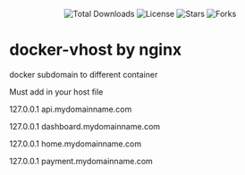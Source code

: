 <p align="center">
  <img src="https://img.shields.io/packagist/dt/himelali/docker-vhost" alt="Total Downloads"/>
  <img src="https://img.shields.io/github/license/himelali/docker-vhost" alt="License"/>
  <img src="https://img.shields.io/github/stars/himelali/docker-vhost" alt="Stars"/>
  <img src="https://img.shields.io/github/forks/himelali/docker-vhost" alt="Forks"/>
</p>

# docker-vhost by nginx

docker subdomain to different container


Must add in your host file

  127.0.0.1 api.mydomainname.com
  
  127.0.0.1 dashboard.mydomainname.com
  
  127.0.0.1 home.mydomainname.com
  
  127.0.0.1 payment.mydomainname.com
